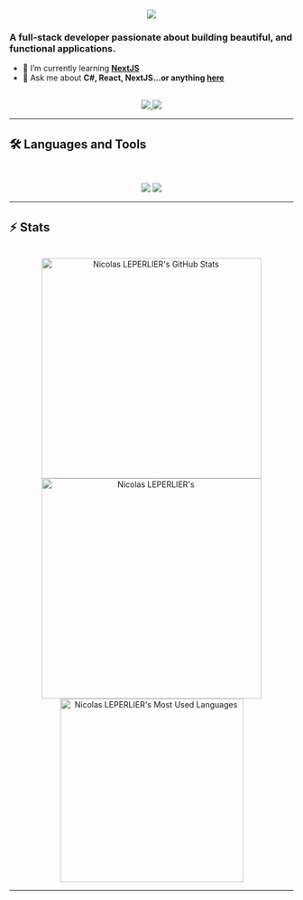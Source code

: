 <h1 align="center">
    <img src="https://readme-typing-svg.herokuapp.com/?font=Inter&size=48&center=true&vCenter=true&width=500&height=70&color=4493F8&duration=4000&lines=Hi+There!+👋;+I'm+Nicolas+!;" />
</h1>

### A full-stack developer passionate about building beautiful, and functional applications.

- 🌱 I’m currently learning **[NextJS]([https://blog.bytebytego.com/p/free-system-design-pdf-158-pages](https://nextjs.org/))**
- 💬 Ask me about **C#, React, NextJS...or anything [here](https://github.com/{USERNAME}/{USERNAME}/issues)**

<br>

<div align="center">
  <a href="leperlier.colas@gmail.com">
    <img src="https://img.shields.io/badge/Gmail-333333?style=for-the-badge&logo=gmail&logoColor=red" />
  </a>
    <a href="https://www.linkedin.com/in/nicolas-leperlier-7445151b3/" target="_blank">
    <img src="https://img.shields.io/badge/LinkedIn-0077B5?style=for-the-badge&logo=linkedin&logoColor=white" target="_blank" />
  </a>
</div>

<hr>

## 🛠️ Languages and Tools

<br>

<p align="center">
  <img src="https://skillicons.dev/icons?i=cs,ts,nodejs,react,nextjs,lua,postgres,prisma" />
  <img src="https://skillicons.dev/icons?i=html,css,tailwind,js,git,postman,figma" />
</p>

<hr>

## ⚡️ Stats

<br>

<div align=center>
  <img width=390 src="https://github-readme-stats.vercel.app/api?username=Heykan&theme=transparent&count_private=true&show_icons=true&rank_icon=github&locale=en" alt="Nicolas LEPERLIER's GitHub Stats" />
  <img width=390 src="https://github-readme-streak-stats.herokuapp.com/?user=Heykan&theme=transparent&count_private=true&border_radius=10&locale=en" alt="Nicolas LEPERLIER's" />
  <img width=325 src="https://github-readme-stats.vercel.app/api/top-langs?username=Heykan&theme=transparent&layout=donut&hide=css&langs_count=8&border_radius=10&show_icons=true&locale=en" alt="Nicolas LEPERLIER's Most Used Languages" />
</div>

<hr>
